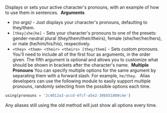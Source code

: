 Displays or sets your active character's pronouns, with an example of how to use them in sentences.
​
__Arguments__
* *(no args)* - Just displays your character's pronouns, defaulting to they/them.
* `[they|she|he]` - Sets your character's pronouns to one of the presets: gender-neutral plural (they/them/their/theirs), female (she/her/her/hers), or male (he/him/his/his), respectively.
* `<they> <them> <their> <theirs> [they/them]` - Sets custom pronouns. You'll need to include all of the first four as arguments, in the order given. The fifth argument is optional and allows you to customize what should be shown in brackets after the character's name.
​
__Multiple Pronouns__
You can specify multiple options for the same argument by separating them with a forward slash. For example, `he/they`.
​​​​​​​​​​​​​​​​​​​​​​​​​​​​​​​​​​​​​​​​​​​​​​​​​​​​​​​​​​​​​​​​​​
​​​​​​​​​​​​​​​​​​​​​​​​​​​​​​​​​​​​​​​​​​​​​​​​​​​​​​​​​​​​​​​​​​​​​​​​​​​​​​​​​​​​​​​​​​​​​​​​​​​​​​​​​​​​​​
Alias developers can use the following module to easily support multiple pronouns, randomly selecting from the possible options each time.
```py
using(pronouns = '2c4012a3-accd-4fcf-a5e2-30bb51800c4e')
```
Any aliases still using the old method will just show all options every time.